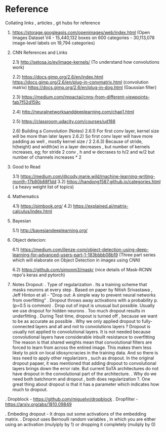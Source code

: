 # Reference
Collating links , articles , git hubs for reference

1) https://storage.googleapis.com/openimages/web/index.html
(Open Images Dataset V4 - 15,440,132 boxes on 600 categories - 30,113,078 image-level labels on 19,794 categories)

2) CNN References and Links

    2.1) http://setosa.io/ev/image-kernels/  (To understand how convolutions work)
     
    2.2) https://docs.gimp.org/2.6/en/index.html
     https://docs.gimp.org/2.6/en/plug-in-convmatrix.html    (convolution matrix)
     https://docs.gimp.org/2.6/en/plug-in-dog.html   (Gaussian filter)
     
    2.3) https://medium.com/impactai/cnns-from-different-viewpoints-fab7f52d159c
    
    2.4) http://neuralnetworksanddeeplearning.com/chap1.html
    
    2.5) https://classroom.udacity.com/courses/ud188    
    
    2.6) Building a Convolution (Notes)
    	2.6.1) For first conv layer, kernel size will be more than later layers
	2.6.2) So first conv layer will have more padding as well , mostly kernel size / 2
	2.6.3) Because of stride, h(height) and width(w) in a layer decreases , but number of kernels increases,
	       eg; for stride 2 conv , h and w decrases to h/2 and w/2
	           but number of channels increases * 2

3) Good to Read

    3.1) https://medium.com/@cody.marie.wild/machine-learning-writing-month-17b80b88f1dd
    3.2) https://handong1587.github.io/categories.html   ( a heavy weight list of topics)

4) Mathematics

    4.1) https://pimbook.org/
    4.2) https://explained.ai/matrix-calculus/index.html
    
5) Bayesian

    5.1) http://bayesiandeeplearning.org/
    
6) Object detecion:

    6.1) https://medium.com/ilenze-com/object-detection-using-deep-learning-for-advanced-users-part-1-183bbbb08b19
        (Three part series which will elaborate on Object Detection in images using CNN)
    
    6.2) https://github.com/simonm3/maskr  (nice details of Mask-RCNN repo's keras and pytorch)
 
 7) Notes
    Dropout:
    . Type of regularization
. Its a training scheme that masks neurons at every step
. Based on paper by Nitish Srivastawa , Jeff Hinton et all - "Drop out: A simple way to prevent neural networks from overfitting"
. Dropout throws away activations with a probability p. (p=0.5 is common)
. Drop out of input is unusual but possible. Usually we use dropout for hidden neurons
. Too much dropout results in underfitting
. During Test time, dropout is turned off , because we want to be as accurate as possible
. Why we only applied dropout to fully-connected layers and all and not to convolutions layers ?
	Dropout is usually not applied to convolutional layers. It is not needed because convolutional layers have considerable 
	inbuilt resistance to overfitting
	The reason is that shared weights mean that convolutional filters are forced to learn from across the entired image.
	This makes them less likely to pick on local idiosyncracies in the training data. And so there is less need to apply other regularizers 
	, such as dropout.
	In the original dropout papaer, it was mentioned that adding dropout to convolutional layers brings down the error rate. But current SoTA architectures
	do not have dropout in the convolutional part of the architecture. 
. Why do we need both batchnorm and dropout , both does regularization ?.
	One great thing about dropout is that it has a parameter which indicates how much to dropout.
	
. Dropblock - https://github.com/miguelvr/dropblock
. Dropfilter - https://arxiv.org/abs/1810.09849

. Embeding dropout - It drops out some activations of the embedding matrix. 
. Dropout uses Bernoulli random variables , in which you are either using an activation (mulyiply by 1) or dropping it completely (muliply by 0) 
